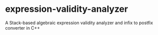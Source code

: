 # expression-validity-analyzer
A Stack-based algebraic expression validity analyzer and infix to postfix converter in C++
